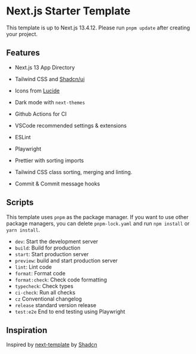 # Next.js Starter Template

This template is up to Next.js 13.4.12. Please run `pnpm update` after creating your project.

## Features

- Next.js 13 App Directory
- Tailwind CSS and [Shadcn/ui](https://ui.shadcn.com)
- Icons from [Lucide](https://lucide.dev)
- Dark mode with `next-themes`

- Github Actions for CI
- VSCode recommended settings & extensions
- ESLint
- Playwright
- Prettier with sorting imports
- Tailwind CSS class sorting, merging and linting.
- Commit & Commit message hooks

## Scripts

This template uses `pnpm` as the package manager. If you want to use other package managers, you can delete `pnpm-lock.yaml` and run `npm install` or `yarn install`.

- `dev`: Start the development server
- `build`: Build for production
- `start`: Start production server
- `preview`: build and start production server
- `lint`: Lint code
- `format`: Format code
- `format:check`: Check code formatting
- `typecheck`: Check types
- `ci-check`: Run all checks
- `cz` Conventional changelog
- `release` standard version release
- `test:e2e` End to end testing using Playwright

## Inspiration

Inspired by [next-template](https://github.com/shadcn/next-template) by [Shadcn](https://github.com/shadcn)
